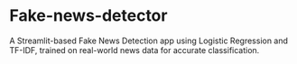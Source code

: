 # Fake-news-detector
A Streamlit-based Fake News Detection app using Logistic Regression and TF-IDF, trained on real-world news data for accurate classification.
